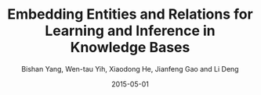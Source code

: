---
title: "Embedding Entities and Relations for Learning and Inference in Knowledge Bases"
collection: publications
permalink: /publication/2015-05-01-0053
date: 2015-05-01
author: 'Bishan Yang, Wen-tau Yih, Xiaodong He, Jianfeng Gao and Li Deng'
venue: 'ICLR-2015'
---